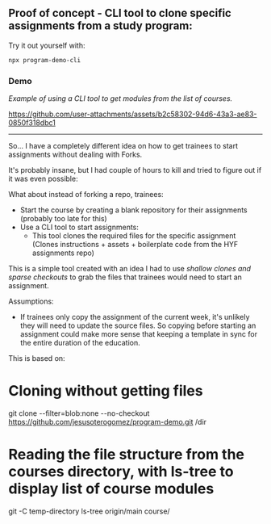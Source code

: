 ## Proof of concept - CLI tool to clone specific assignments from a study program:

Try it out yourself with:

```sh
npx program-demo-cli
```

### Demo

_Example of using a CLI tool to get modules from the list of courses._

https://github.com/user-attachments/assets/b2c58302-94d6-43a3-ae83-0850f318dbc1

---

So... I have a completely different idea on how to get trainees to start assignments without dealing with Forks.

It's probably insane, but I had couple of hours to kill and tried to figure out if it was even possible:

What about instead of forking a repo, trainees:

- Start the course by creating a blank repository for their assignments (probably too late for this)
- Use a CLI tool to start assignments:
  - This tool clones the required files for the specific assignment
    (Clones instructions + assets + boilerplate code from the HYF assignments repo)

This is a simple tool created with an idea I had to use _shallow clones and sparse checkouts_ to grab the files that trainees would need to start an assignment.

Assumptions:

- If trainees only copy the assignment of the current week, it's unlikely they will need to update the source files. So copying before starting an assignment could make more sense that keeping a template in sync for the entire duration of the education.

This is based on:

# Cloning without getting files

git clone --filter=blob:none --no-checkout https://github.com/jesusoterogomez/program-demo.git /dir

# Reading the file structure from the courses directory, with ls-tree to display list of course modules

git -C temp-directory ls-tree origin/main course/
